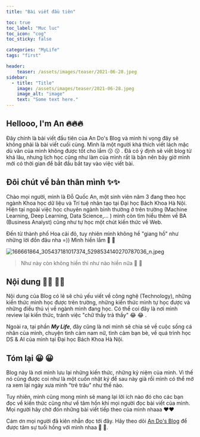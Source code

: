 ```yaml
--- 
title: "Bài viết đầu tiên"

toc: true
toc_label: "Muc luc"
toc_icon: "cog"
toc_sticky: false

categories: "MyLife"
tags: "first"

header:
    teaser: /assets/images/teaser/2021-06-28.jpeg
sidebar:
  - title: "Title"
    image: /assets/images/teaser/2021-06-28.jpeg
    image_alt: "image"
    text: "Some text here."
--- 
```


## Hellooo, I'm An 🔥🔥🔥

Đây chính là bài viết đầu tiên của An Do's Blog và mình hi vọng đây sẽ không phải là bài viết cuối cùng. Mình là một người khá thích viết lách mặc dù văn của mình không được tốt cho lắm 😗 😗 . Đã có ý định sẽ viết blog từ khá lâu, nhưng  lịch học cũng như làm của mình rất là bận nên bây giờ mình mới có thời gian để bắt đầu bắt tay vào việc viết bài.

## Đôi chút về bản thân mình ✨✨

Chào mọi người, mình là Đỗ Quốc An, một sinh viên năm 3 đang theo học ngành Khoa học dữ liệu và Trí tuệ nhân tạo tại Đại học Bách Khoa Hà Nội. Hiện tại ngoài việc học chuyên ngành bình thường ở trên trường (Machine Learning, Deep Learning, Data Science,... )  mình còn tìm hiểu thêm về BA (Business Analyst) cũng như tự học một chút kiến thức về Web.

Đến từ thành phố Hoa cải đỏ, tuy nhiên mình không hề "giang hồ" như những lời đồn đâu nha =)) Mình hiền lắm 🥺 🥺

![166661864_305437181017374_5298534140270787036_n.jpeg](https://cdn.hashnode.com/res/hashnode/image/upload/v1635194414138/bppLnWXBn.jpeg)

> Như này còn không hiền thì như nào hiền nữa 🤦 🤦

## Nội dung ✍🏻 ✍🏻

Nội dung của Blog có lẽ sẽ chủ yếu viết về công nghệ (Technology), những kiến thức mình học được trên trường, những kiến thức mình tự học được và những điều thú vị về ngành mình đang học. Có thể coi đây là nơi mình review lại kiến thức, tránh việc "chữ thầy trả thầy"  😂 😂 .

Ngoài ra, tại phần **_My Life_**, đây cũng là nơi mình sẽ chia sẻ về cuộc sống cá nhân của mình, chuyện tình cảm nam nữ, tình cảm bạn bè, về quá trình học DS & AI của mình tại Đại học Bách Khoa Hà Nội.

## Tóm lại 😀 😀

Blog này là nơi mình lưu lại những kiến thức, những kỷ niệm của mình. Vì thế nó cũng được coi như là một cuốn nhật ký để sau này già rồi mình có thể mở ra xem lại ngày xưa mình "trẻ trâu" như thế nào.

Tuy nhiên, mình cũng mong mình sẽ mang lại lời ích nào đó cho các bạn đọc về kiến thức cũng như về tâm hồn khi mọi người đọc bài viết của mình. Mọi người hãy chờ đón những bài viết tiếp theo của mình nhaaa ❤️❤️

Cám ơn mọi người đã kiên nhẫn đọc tới đây. Hãy theo dõi
[An Do's Blog](https://sweet.hashnode.dev) để được tâm sự tuổi hồng với mình nhaa 🥰 🥰.
